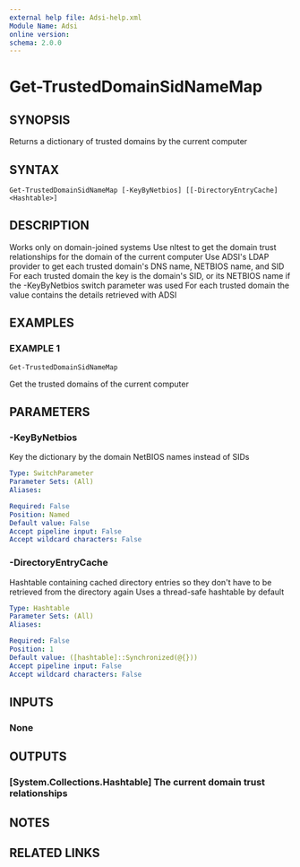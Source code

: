 ```yaml
---
external help file: Adsi-help.xml
Module Name: Adsi
online version:
schema: 2.0.0
---
```


# Get-TrustedDomainSidNameMap

## SYNOPSIS
Returns a dictionary of trusted domains by the current computer

## SYNTAX

```
Get-TrustedDomainSidNameMap [-KeyByNetbios] [[-DirectoryEntryCache] <Hashtable>]
```

## DESCRIPTION
Works only on domain-joined systems
Use nltest to get the domain trust relationships for the domain of the current computer
Use ADSI's LDAP provider to get each trusted domain's DNS name, NETBIOS name, and SID
For each trusted domain the key is the domain's SID, or its NETBIOS name if the -KeyByNetbios switch parameter was used
For each trusted domain the value contains the details retrieved with ADSI

## EXAMPLES

### EXAMPLE 1
```
Get-TrustedDomainSidNameMap
```

Get the trusted domains of the current computer

## PARAMETERS

### -KeyByNetbios
Key the dictionary by the domain NetBIOS names instead of SIDs

```yaml
Type: SwitchParameter
Parameter Sets: (All)
Aliases:

Required: False
Position: Named
Default value: False
Accept pipeline input: False
Accept wildcard characters: False
```

### -DirectoryEntryCache
Hashtable containing cached directory entries so they don't have to be retrieved from the directory again
Uses a thread-safe hashtable by default

```yaml
Type: Hashtable
Parameter Sets: (All)
Aliases:

Required: False
Position: 1
Default value: ([hashtable]::Synchronized(@{}))
Accept pipeline input: False
Accept wildcard characters: False
```

## INPUTS

### None
## OUTPUTS

### [System.Collections.Hashtable] The current domain trust relationships
## NOTES

## RELATED LINKS
